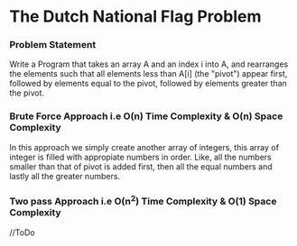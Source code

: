 # The Dutch National Flag Problem

### Problem Statement

Write a Program that takes an array A and an index i into A, and rearranges the elements such that all elements less than A[i] (the "pivot") appear first, followed by elements equal to the pivot, followed by elements greater than the pivot.


### Brute Force Approach i.e O(n) Time Complexity & O(n) Space Complexity

In this approach we simply create another array of integers, this array of integer is filled with appropiate numbers in order. Like, all the numbers smaller than that of pivot is added first, then all the equal numbers and lastly all the greater numbers.

### Two pass Approach i.e O(n<sup>2</sup>) Time Complexity & O(1) Space Complexity

//ToDo
